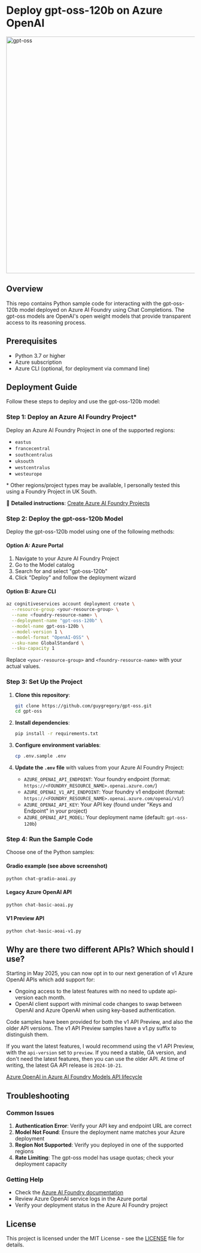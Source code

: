 # Deploy gpt-oss-120b on Azure OpenAI
<img width="719" height="633" alt="gpt-oss" src="https://github.com/user-attachments/assets/a9bb27cb-c851-478d-a102-d03554edcbeb" />

## Overview

This repo contains Python sample code for interacting with the gpt-oss-120b model deployed on Azure AI Foundry using Chat Completions. The gpt-oss models are OpenAI's open weight models that provide transparent access to its reasoning process.

## Prerequisites

- Python 3.7 or higher
- Azure subscription
- Azure CLI (optional, for deployment via command line)

## Deployment Guide

Follow these steps to deploy and use the gpt-oss-120b model:

### Step 1: Deploy an Azure AI Foundry Project*

Deploy an Azure AI Foundry Project in one of the supported regions:
- `eastus`
- `francecentral`
- `southcentralus`
- `uksouth`
- `westcentralus`
- `westeurope`

\* Other regions/project types may be available, I personally tested this using a Foundry Project in UK South.

📖 **Detailed instructions**: [Create Azure AI Foundry Projects](https://learn.microsoft.com/azure/ai-foundry/how-to/create-projects?tabs=ai-foundry&pivots=fdp-project)

### Step 2: Deploy the gpt-oss-120b Model

Deploy the gpt-oss-120b model using one of the following methods:

#### Option A: Azure Portal
1. Navigate to your Azure AI Foundry Project
2. Go to the Model catalog
3. Search for and select "gpt-oss-120b"
4. Click "Deploy" and follow the deployment wizard

#### Option B: Azure CLI
```bash
az cognitiveservices account deployment create \
  --resource-group <your-resource-group> \
  --name <foundry-resource-name> \
  --deployment-name "gpt-oss-120b" \
  --model-name gpt-oss-120b \
  --model-version 1 \
  --model-format "OpenAI-OSS" \
  --sku-name GlobalStandard \
  --sku-capacity 1
```

Replace `<your-resource-group>` and `<foundry-resource-name>` with your actual values.

### Step 3: Set Up the Project

1. **Clone this repository**:
   ```bash
   git clone https://github.com/guygregory/gpt-oss.git
   cd gpt-oss
   ```

2. **Install dependencies**:
   ```bash
   pip install -r requirements.txt
   ```

3. **Configure environment variables**:
   ```bash
   cp .env.sample .env
   ```

4. **Update the `.env` file** with values from your Azure AI Foundry Project:
   - `AZURE_OPENAI_API_ENDPOINT`: Your foundry endpoint (format: `https://<FOUNDRY_RESOURCE_NAME>.openai.azure.com/`)
   - `AZURE_OPENAI_V1_API_ENDPOINT`: Your foundry v1 endpoint (format: `https://<FOUNDRY_RESOURCE_NAME>.openai.azure.com/openai/v1/`)
   - `AZURE_OPENAI_API_KEY`: Your API key (found under "Keys and Endpoint" in your project)
   - `AZURE_OPENAI_API_MODEL`: Your deployment name (default: `gpt-oss-120b`)

### Step 4: Run the Sample Code

Choose one of the Python samples:

#### Gradio example (see above screenshot)
```bash
python chat-gradio-aoai.py
```

#### Legacy Azure OpenAI API
```bash
python chat-basic-aoai.py
```

#### V1 Preview API
```bash
python chat-basic-aoai-v1.py
```

## Why are there two different APIs? Which should I use?
Starting in May 2025, you can now opt in to our next generation of v1 Azure OpenAI APIs which add support for:
- Ongoing access to the latest features with no need to update api-version each month.
- OpenAI client support with minimal code changes to swap between OpenAI and Azure OpenAI when using key-based authentication.

Code samples have been provided for both the v1 API Preview, and also the older API versions. The v1 API Preview samples have a v1.py suffix to distinguish them.

If you want the latest features, I would recommend using the v1 API Preview, with the `api-version` set to `preview`.
If you need a stable, GA version, and don't need the latest features, then you can use the older API. At time of writing, the latest GA API release is `2024-10-21`.

[Azure OpenAI in Azure AI Foundry Models API lifecycle](https://learn.microsoft.com/en-us/azure/ai-services/openai/api-version-lifecycle?tabs=key#api-evolution)

## Troubleshooting

### Common Issues

1. **Authentication Error**: Verify your API key and endpoint URL are correct
2. **Model Not Found**: Ensure the deployment name matches your Azure deployment
3. **Region Not Supported**: Verify you deployed in one of the supported regions
4. **Rate Limiting**: The gpt-oss model has usage quotas; check your deployment capacity

### Getting Help

- Check the [Azure AI Foundry documentation](https://learn.microsoft.com/azure/ai-foundry/)
- Review Azure OpenAI service logs in the Azure portal
- Verify your deployment status in the Azure AI Foundry project

## License

This project is licensed under the MIT License - see the [LICENSE](LICENSE) file for details.
